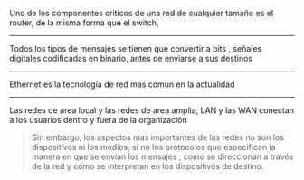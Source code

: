 Uno de los componentes criticos de una red de cualquier tamaño es el router, de la misma forma que el switch,

---
Todos los tipos de mensajes se tienen que convertir a bits , señales digitales codificadas en binario, antes de enviarse a sus destinos

---
Ethernet es la tecnología de red mas comun en la actualidad 

---
Las redes de area local y las redes de area amplia, LAN y las WAN conectan a los usuarios dentro y fuera de la organización 

> Sin embargo, los aspectos mas importantes de las redes no son los dispositivos ni los medios, si no los protocolos que especifican la manera en que se envían los mensajes , como se direccionan a través de la red y como se interpretan en los dispositivos de destino. 


